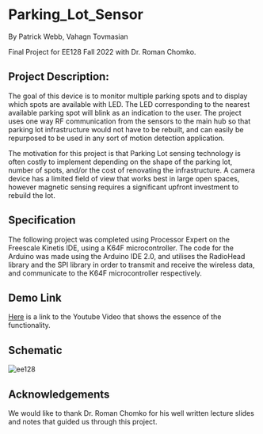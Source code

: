 # Parking_Lot_Sensor
By Patrick Webb, Vahagn Tovmasian

Final Project for EE128 Fall 2022 with Dr. Roman Chomko.

							
## Project Description: 
The goal of this device is to monitor multiple parking spots and to display which spots are available with LED. The LED corresponding to the nearest available parking spot will blink as an indication to the user. The project uses one way RF communication from the sensors to the main hub so that parking lot infrastructure would not have to be rebuilt, and can easily be repurposed to be used in any sort of motion detection application.

The motivation for this project is that Parking Lot sensing technology is often costly to implement depending on the shape of the parking lot, number of spots, and/or the cost of renovating the infrastructure. A camera device has a limited field of view that works best in large open spaces, however magnetic sensing requires a significant upfront investment to rebuild the lot. 

## Specification

The following project was completed using Processor Expert on the Freescale Kinetis IDE, using a K64F microcontroller. The code for the Arduino was made using the Arduino IDE 2.0, and utilises the RadioHead library and the SPI library in order to transmit and receive the wireless data, and communicate to the K64F microcontroller respectively.

## Demo Link

[Here](https://youtu.be/u2SxbELsy7A) is a link to the Youtube Video that shows the essence of the functionality.

## Schematic
![ee128](https://user-images.githubusercontent.com/19560788/205479588-659dbb60-e63a-453b-af02-a6b62484e92a.png)


## Acknowledgements

We would like to thank Dr. Roman Chomko for his well written lecture slides and notes that guided us through this project.
